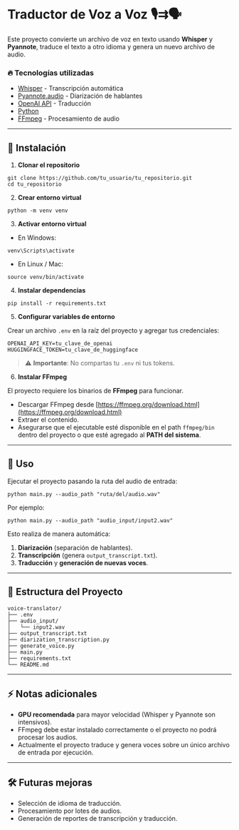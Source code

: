 # Traductor de Voz a Voz 🎙️⇉️🗣️

Este proyecto convierte un archivo de voz en texto usando **Whisper** y **Pyannote**, traduce el texto a otro idioma y genera un nuevo archivo de audio.

### 🔥 Tecnologías utilizadas
- [Whisper](https://github.com/openai/whisper) - Transcripción automática
- [Pyannote.audio](https://github.com/pyannote/pyannote-audio) - Diarización de hablantes
- [OpenAI API](https://platform.openai.com/) - Traducción
- [Python](https://www.python.org/)
- [FFmpeg](https://ffmpeg.org/) - Procesamiento de audio

---

## 🚀 Instalación

1. **Clonar el repositorio**

```
git clone https://github.com/tu_usuario/tu_repositorio.git
cd tu_repositorio
```

2. **Crear entorno virtual**

```
python -m venv venv
```

3. **Activar entorno virtual**

- En Windows:

```
venv\Scripts\activate
```

- En Linux / Mac:

```
source venv/bin/activate
```

4. **Instalar dependencias**

```
pip install -r requirements.txt
```

5. **Configurar variables de entorno**

Crear un archivo `.env` en la raíz del proyecto y agregar tus credenciales:

```
OPENAI_API_KEY=tu_clave_de_openai
HUGGINGFACE_TOKEN=tu_clave_de_huggingface
```

> ⚠️ **Importante**: No compartas tu `.env` ni tus tokens.

6. **Instalar FFmpeg**

El proyecto requiere los binarios de **FFmpeg** para funcionar.

- Descargar FFmpeg desde [https://ffmpeg.org/download.html](https://ffmpeg.org/download.html)
- Extraer el contenido.
- Asegurarse que el ejecutable esté disponible en el path `ffmpeg/bin` dentro del proyecto o que esté agregado al **PATH del sistema**.

---

## 🧐 Uso

Ejecutar el proyecto pasando la ruta del audio de entrada:

```
python main.py --audio_path "ruta/del/audio.wav"
```

Por ejemplo:

```
python main.py --audio_path "audio_input/input2.wav"
```

Esto realiza de manera automática:

1. **Diarización** (separación de hablantes).
2. **Transcripción** (genera `output_transcript.txt`).
3. **Traducción** y **generación de nuevas voces**.

---

## 📂 Estructura del Proyecto

```
voice-translator/
├── .env
├── audio_input/
│   └── input2.wav
├── output_transcript.txt
├── diarization_transcription.py
├── generate_voice.py
├── main.py
├── requirements.txt
└── README.md
```

---

## ⚡ Notas adicionales
- **GPU recomendada** para mayor velocidad (Whisper y Pyannote son intensivos).
- FFmpeg debe estar instalado correctamente o el proyecto no podrá procesar los audios.
- Actualmente el proyecto traduce y genera voces sobre un único archivo de entrada por ejecución.

---

## 🛠️ Futuras mejoras
- Selección de idioma de traducción.
- Procesamiento por lotes de audios.
- Generación de reportes de transcripción y traducción.

